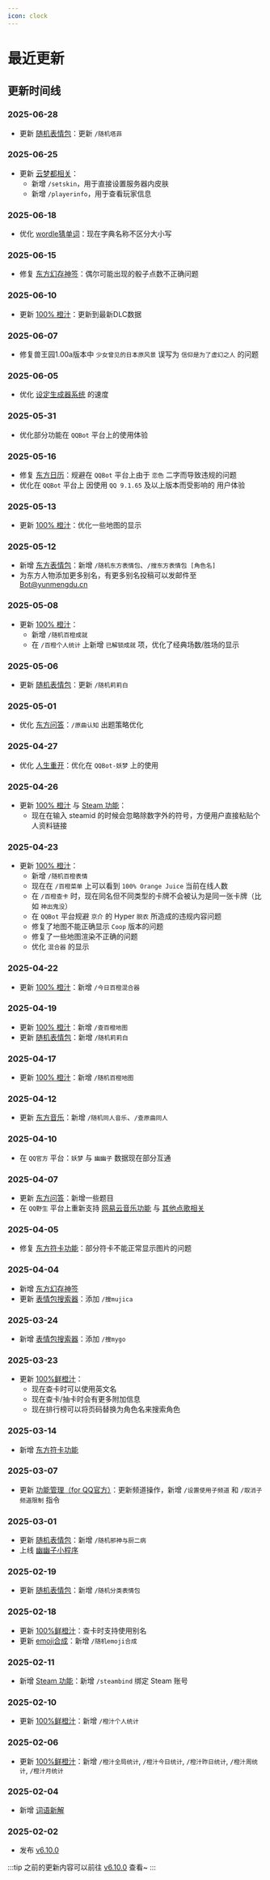 ```yaml
---
icon: clock
---
```


# 最近更新

## 更新时间线

### 2025-06-28

- 更新 [随机表情包](../function/img/random_meme.md)：更新 `/随机塔菲`

### 2025-06-25

- 更新 [云梦都相关](../function/touhou/yunmengdu.md)：
  - 新增 `/setskin`，用于直接设置服务器内皮肤
  - 新增 `/playerinfo`，用于查看玩家信息

### 2025-06-18

- 优化 [wordle猜单词](../function/play/wordle.md)：现在字典名称不区分大小写

### 2025-06-15

- 修复 [东方幻存神签](../function/touhou/touhou_genson_shinju.md)：偶尔可能出现的骰子点数不正确问题

### 2025-06-10

- 更新 [100% 橙汁](../function/query/orange_juice.md)：更新到最新DLC数据

### 2025-06-07

- 修复兽王园1.00a版本中 `少女曾见的日本原风景` 误写为 `信仰是为了虚幻之人` 的问题

### 2025-06-05

- 优化 [设定生成器系统](../function/play/shindanmaker.md) 的速度

### 2025-05-31

- 优化部分功能在 `QQBot` 平台上的使用体验

### 2025-05-16

- 修复 [东方日历](../function/touhou/touhou_date.md)：规避在 `QQBot` 平台上由于 `恋色` 二字而导致违规的问题
- 优化在 `QQBot` 平台上 因使用 `QQ 9.1.65` 及以上版本而受影响的 用户体验

### 2025-05-13

- 更新 [100% 橙汁](../function/query/orange_juice.md)：优化一些地图的显示

### 2025-05-12

- 新增 [东方表情包](../function/touhou/touhou_sticker.md)：新增 `/随机东方表情包`、`/搜东方表情包 [角色名]`
- 为东方人物添加更多别名，有更多别名投稿可以发邮件至 <Bot@yunmengdu.cn>

### 2025-05-08

- 更新 [100% 橙汁](../function/query/orange_juice.md)：
  - 新增 `/随机百橙成就`
  - 在 `/百橙个人统计` 上新增 `已解锁成就` 项，优化了经典场数/胜场的显示

### 2025-05-06

- 更新 [随机表情包](../function/img/random_meme.md)：更新 `/随机莉莉白`

### 2025-05-01

- 优化 [东方问答](../function/touhou/touhou_quiz.md)：`/原曲认知` 出题策略优化

### 2025-04-27

- 优化 [人生重开](../function/play/remake.md)：优化在 `QQBot-妖梦` 上的使用

### 2025-04-26

- 更新 [100% 橙汁](../function/query/orange_juice.md) 与 [Steam 功能](../function/query/steam.md)：
  - 现在在输入 steamid 的时候会忽略除数字外的符号，方便用户直接粘贴个人资料链接

### 2025-04-23

- 更新 [100% 橙汁](../function/query/orange_juice.md)：
  - 新增 `/随机百橙表情`
  - 现在在 `/百橙菜单` 上可以看到 `100% Orange Juice` 当前在线人数
  - 在 `/百橙查卡` 时，现在同名但不同类型的卡牌不会被认为是同一张卡牌（比如 `神出鬼没`）
  - 在 `QQBot` 平台规避 `京介` 的 Hyper `脱衣` 所造成的违规内容问题
  - 修复了地图不能正确显示 `Coop` 版本的问题
  - 修复了一些地图渲染不正确的问题
  - 优化 `混合器` 的显示

### 2025-04-22

- 更新 [100% 橙汁](../function/query/orange_juice.md)：新增 `/今日百橙混合器`

### 2025-04-19

- 更新 [100% 橙汁](../function/query/orange_juice.md)：新增 `/查百橙地图`
- 更新 [随机表情包](../function/img/random_meme.md)：新增 `/随机莉莉白`

### 2025-04-17

- 更新 [100% 橙汁](../function/query/orange_juice.md)：新增 `/随机百橙地图`

### 2025-04-12

- 更新 [东方音乐](../function/touhou/touhou_music.md)：新增 `/随机同人音乐`、`/查原曲同人`

### 2025-04-10

- 在 `QQ官方` 平台：`妖梦` 与 `幽幽子` 数据现在部分互通

### 2025-04-07

- 更新 [东方问答](../function/touhou/touhou_quiz.md)：新增一些题目
- 在 `QQ野生` 平台上重新支持 [网易云音乐功能](../function/useful/ncm_plugin.md) 与 [其他点歌相关](../function/useful/music.md)

### 2025-04-05

- 修复 [东方符卡功能](../function/touhou/touhou_spellcard.md)：部分符卡不能正常显示图片的问题

### 2025-04-04

- 新增 [东方幻存神签](../function/touhou/touhou_genson_shinju.md)
- 更新 [表情包搜索器](../function/img/meme_searcher.md)：添加 `/搜mujica`

### 2025-03-24

- 新增 [表情包搜索器](../function/img/meme_searcher.md)：添加 `/搜mygo`

### 2025-03-23

- 更新 [100%鲜橙汁](../function/query/orange_juice.md)：
  - 现在查卡时可以使用英文名
  - 现在查卡/抽卡时会有更多附加信息
  - 现在排行榜可以将页码替换为角色名来搜索角色

### 2025-03-14

- 新增 [东方符卡功能](../function/touhou/touhou_spellcard.md)

### 2025-03-07

- 更新 [功能管理（for QQ官方）](../function/admin/plugin_manager_bot.md)：更新频道操作，新增 `/设置使用子频道` 和 `/取消子频道限制` 指令

### 2025-03-01

- 更新 [随机表情包](../function/img/random_meme.md)：新增 `/随机邪神与厨二病`
- 上线 [幽幽子小程序](https://m.q.qq.com/a/s/d58a856a4d9d268aa5bc43caf1839723)

### 2025-02-19

- 更新 [随机表情包](../function/img/random_meme.md)：新增 `/随机分类表情包`

### 2025-02-18

- 更新 [100%鲜橙汁](../function/query/orange_juice.md)：查卡时支持使用别名
- 更新 [emoji合成](../function/play/emoji_mix.md)：新增 `/随机emoji合成`

### 2025-02-11

- 新增 [Steam 功能](../function/query/steam.md)：新增 `/steambind` 绑定 Steam 账号

### 2025-02-10

- 更新 [100%鲜橙汁](../function/query/orange_juice.md)：新增 `/橙汁个人统计`

### 2025-02-06

- 更新 [100%鲜橙汁](../function/query/orange_juice.md)：新增 `/橙汁全局统计`, `/橙汁今日统计`, `/橙汁昨日统计`, `/橙汁周统计`, `/橙汁月统计`

### 2025-02-04

- 新增 [词语新解](../function/play/modern_word.md)

### 2025-02-02

- 发布 [v6.10.0](./v6.10.0.md)

:::tip
之前的更新内容可以前往 [v6.10.0](./v6.10.0.md) 查看~
:::
